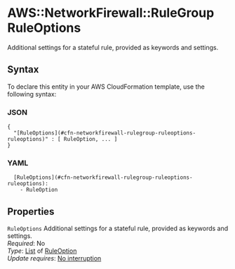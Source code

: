 # AWS::NetworkFirewall::RuleGroup RuleOptions<a name="aws-properties-networkfirewall-rulegroup-ruleoptions"></a>

Additional settings for a stateful rule, provided as keywords and settings\. 

## Syntax<a name="aws-properties-networkfirewall-rulegroup-ruleoptions-syntax"></a>

To declare this entity in your AWS CloudFormation template, use the following syntax:

### JSON<a name="aws-properties-networkfirewall-rulegroup-ruleoptions-syntax.json"></a>

```
{
  "[RuleOptions](#cfn-networkfirewall-rulegroup-ruleoptions-ruleoptions)" : [ RuleOption, ... ]
}
```

### YAML<a name="aws-properties-networkfirewall-rulegroup-ruleoptions-syntax.yaml"></a>

```
  [RuleOptions](#cfn-networkfirewall-rulegroup-ruleoptions-ruleoptions): 
    - RuleOption
```

## Properties<a name="aws-properties-networkfirewall-rulegroup-ruleoptions-properties"></a>

`RuleOptions`  <a name="cfn-networkfirewall-rulegroup-ruleoptions-ruleoptions"></a>
Additional settings for a stateful rule, provided as keywords and settings\.   
*Required*: No  
*Type*: [List](#aws-properties-networkfirewall-rulegroup-ruleoptions) of [RuleOption](aws-properties-networkfirewall-rulegroup-ruleoption.md)  
*Update requires*: [No interruption](https://docs.aws.amazon.com/AWSCloudFormation/latest/UserGuide/using-cfn-updating-stacks-update-behaviors.html#update-no-interrupt)